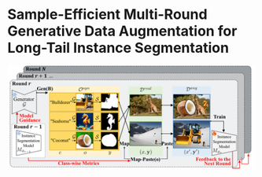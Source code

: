 <h1>Sample-Efficient Multi-Round Generative Data Augmentation for Long-Tail Instance Segmentation</h1>


<div align="center">
<img width="800" alt="image" src="assets/overview.pdf">
</div>